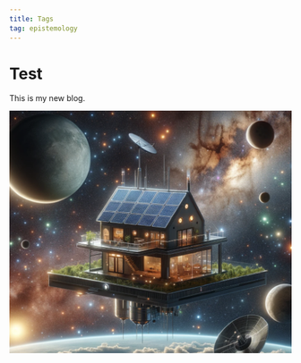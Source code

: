 ```yaml
---
title: Tags
tag: epistemology
---
```

# Test

This is my new blog.

![My helpful screenshot](/assets/house.png)

